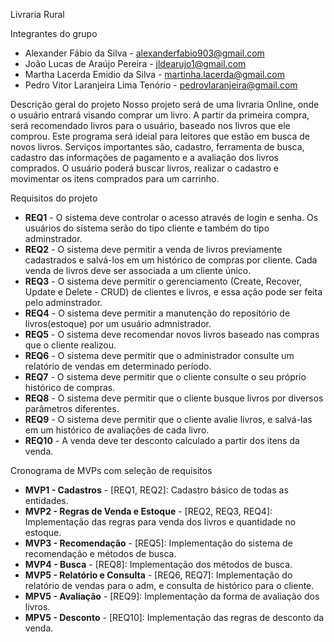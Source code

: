 Livraria Rural

Integrantes do grupo 
 * Alexander Fábio da Silva - alexanderfabio903@gmail.com
 * João Lucas de Araújo Pereira - jldearujo1@gmail.com
 * Martha Lacerda Emidio da Silva - martinha.lacerda@gmail.com
 * Pedro Vitor Laranjeira Lima Tenório - pedrovlaranjeira@gmail.com

Descrição geral do projeto 
  Nosso projeto será de uma livraria Online, onde o usuário entrará visando comprar um livro. A partir da primeira compra, será recomendado livros para o usuário, baseado nos livros que ele comprou. Este programa será ideial para leitores que estão em busca de novos livros.
  Serviços importantes são, cadastro, ferramenta de busca, cadastro das informações de pagamento e a avaliação dos livros comprados. O usuário poderá buscar livros, realizar o cadastro e movimentar os itens comprados para um carrinho.
  
Requisitos do projeto

 * **REQ1** - O sistema deve controlar o acesso através de login e senha. Os usuários do sistema serão do tipo cliente e também do tipo adminstrador.
 * **REQ2** - O sistema deve permitir a venda de livros previamente cadastrados e salvá-los em um histórico de compras por cliente. Cada venda de livros deve ser associada a um cliente único.
 * **REQ3** - O sistema deve permitir o gerenciamento (Create, Recover, Update e Delete - CRUD) de clientes e livros, e essa ação pode ser feita pelo adminstrador.
 * **REQ4** - O sistema deve permitir a manutenção do reposítório de livros(estoque) por um usuário admnistrador.
 * **REQ5** - O sistema deve recomendar novos livros baseado nas compras que o cliente realizou.
 * **REQ6** - O sistema deve permitir que o administrador consulte um relatório de vendas em determinado período.
 * **REQ7** - O sistema deve permitir que o cliente consulte o seu próprio histórico de compras.
 * **REQ8** - O sistema deve permitir que o cliente busque livros por diversos parâmetros diferentes.
 * **REQ9** - O sistema deve permitir que o cliente avalie livros, e salvá-las em um histórico de avaliações de cada livro. 
 * **REQ10** - A venda deve ter desconto calculado a partir dos itens da venda.
    

Cronograma de MVPs com seleção de requisitos

* **MVP1 - Cadastros** - [REQ1, REQ2]: Cadastro básico de todas as entidades.
* **MVP2 - Regras de Venda e Estoque** - [REQ2, REQ3, REQ4]: Implementação das regras para venda dos livros e quantidade no estoque.
* **MVP3 - Recomendação** - [REQ5]: Implementação do sistema de recomendação e métodos de busca.
* **MVP4 - Busca** - [REQ8]: Implementação dos métodos de busca.
* **MVP5 - Relatório e Consulta** - [REQ6, REQ7]:  Implementação do relatório de vendas para o adm, e consulta de histórico para o cliente.
* **MPV5 - Avaliação** - [REQ9]: Implementação da forma de avaliação dos livros.
* **MPV5 - Desconto** - [REQ10]: Implementação das regras de desconto da venda.

